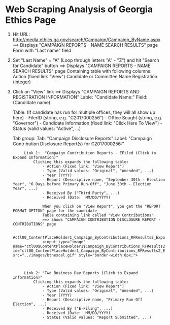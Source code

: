 # Web Scraping Analysis of Georgia Ethics Page


1. Hit URL:   http://media.ethics.ga.gov/search/Campaign/Campaign_ByName.aspx
   ==> Displays "CAMPAIGN REPORTS - NAME SEARCH RESULTS" page
    Form with "Last name" field
    
2. Set "Last Name" = "A" (Loop through letters "A" - "Z")
    and hit "Search for Candidate" button
    ==> Displays "CAMPAIGN REPORTS - NAME SEARCH RESULTS" page
    Containing table with following columns:
        Action (fixed link "View") 
        Candidate or Committee Name
        Registration (integer)
        
3. Click on "View" link
    ==> Displays "CAMPAIGN REPORTS AND REGISTRATION INFORMATION"
    Lable: "Candidate Name:"
    Field: (Candidate name)
    
    Table:  (If candidate has run for multiple offices, they will all show up here)
        - FilerID (string, e.g. "C2017000256")
        - Office Sought (string, e.g. "Governor")
        - Candidate Information (fixed link: "Click Here To View")
        - Status (valid values: "Active", ...)
        
   Tab group:
        Tab:  "Campaign Disclosure Reports"
            Label: "Campaign Contribution Disclosure Report(s) for C2017000256:"
            
            Link 1:  "Campaign Contribution Reports - EFiled (Click to Expand Information)"
                Clicking this expands the following table:
                    - Action (Fixed link: "View Report")
                    - Type (Valid values: "Original", "Amended", ...)
                    - Year (YYYY)
                    - Report (Descriptive name, "September 30th - Election Year", "6 Days before Primary Run-Off", "June 30th - Election Year", ...)
                    - Received By ("Third Party", ...)
                    - Received (Date:  MM/DD/YYYY)
                    
                    When you click on "View Report", you get the "REPORT FORMAT OPTION" page for the candidate
                    Table containing link called "View Contributions"
                    ==> Shows "CAMPAIGN CONTRIBUTION DISCLOSURE REPORT - CONTRIBUTIONS" page
                    
                    #ctl00_ContentPlaceHolder1_Campaign_ByContributions_RFResults2_Export
                    <input type="image" name="ctl00$ContentPlaceHolder1$Campaign_ByContributions_RFResults2$Export" id="ctl00_ContentPlaceHolder1_Campaign_ByContributions_RFResults2_Export" src="../images/btnexcel.gif" style="border-width:0px;">
                    
                    
                    
            Link 2: "Two Business Day Reports (Click to Expand Information)"
                Clicking this expands the following table:
                    - Action (Fixed link: "View Report")
                    - Type (Valid values: "Original", "Amended", ...)
                    - Year (YYYY)
                    - Report (Descriptive name, "Primary Run-Off Election", ...)
                    - Received By ("E-Filing", ...)
                    - Received (Date:  MM/DD/YYYY)
                    - Status (Valid values: "Report Submitted", ...)
                    
            
        
